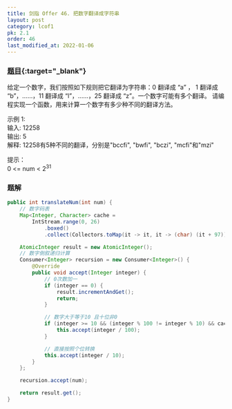 ```yaml
---
title: 剑指 Offer 46. 把数字翻译成字符串
layout: post
category: lcof1
pk: 2.1
order: 46
last_modified_at: 2022-01-06
---
```


### [题目](https://leetcode-cn.com/problems/ba-shu-zi-fan-yi-cheng-zi-fu-chuan-lcof/){:target="_blank"}

给定一个数字，我们按照如下规则把它翻译为字符串：0 翻译成 “a” ，
1 翻译成 “b”，……，11 翻译成 “l”，……，25 翻译成 “z”。一个数字可能有多个翻译。
请编程实现一个函数，用来计算一个数字有多少种不同的翻译方法。

示例 1:  
输入: 12258  
输出: 5  
解释: 12258有5种不同的翻译，分别是"bccfi", "bwfi", "bczi", "mcfi"和"mzi"


提示：  
0 <= num < 2<sup>31</sup>

### 题解

```java
public int translateNum(int num) {
    // 数字码表
    Map<Integer, Character> cache =
        IntStream.range(0, 26)
            .boxed()
            .collect(Collectors.toMap(it -> it, it -> (char) (it + 97)));

    AtomicInteger result = new AtomicInteger();
    // 数字倒叙递归计算
    Consumer<Integer> recursion = new Consumer<Integer>() {
        @Override
        public void accept(Integer integer) {
            // 0次数加一
            if (integer == 0) {
                result.incrementAndGet();
                return;
            }

            // 数字大于等于10 且十位非0
            if (integer >= 10 && (integer % 100 != integer % 10) && cache.containsKey(integer % 100)) {
                this.accept(integer / 100);
            }

            // 直接按照个位转换
            this.accept(integer / 10);
        }
    };

    recursion.accept(num);

    return result.get();
}
```